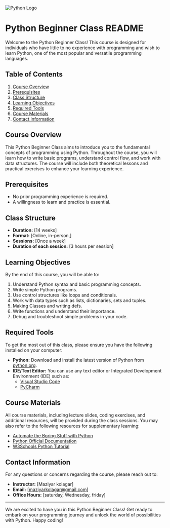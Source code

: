 ![Python Logo](https://www.python.org/static/community_logos/python-logo-master-v3-TM.png)
# Python Beginner Class README

Welcome to the Python Beginner Class! This course is designed for individuals who have little to no experience with programming and wish to learn Python, one of the most popular and versatile programming languages.

## Table of Contents

1. [Course Overview](#course-overview)
2. [Prerequisites](#prerequisites)
3. [Class Structure](#class-structure)
4. [Learning Objectives](#learning-objectives)
5. [Required Tools](#required-tools)
6. [Course Materials](#course-materials)
7. [Contact Information](#contact-information)

## Course Overview

This Python Beginner Class aims to introduce you to the fundamental concepts of programming using Python. Throughout the course, you will learn how to write basic programs, understand control flow, and work with data structures. The course will include both theoretical lessons and practical exercises to enhance your learning experience.

## Prerequisites

- No prior programming experience is required.
- A willingness to learn and practice is essential.

## Class Structure

- **Duration:** [14 weeks]
- **Format:** [Online, in-person,]
- **Sessions:** [Once a week]
- **Duration of each session:** [3 hours per session]

## Learning Objectives

By the end of this course, you will be able to:

1. Understand Python syntax and basic programming concepts.
2. Write simple Python programs.
3. Use control structures like loops and conditionals.
4. Work with data types such as lists, dictionaries, sets and tuples.
5. Making Classes and writing defs.
6. Write functions and understand their importance.
7. Debug and troubleshoot simple problems in your code.

## Required Tools

To get the most out of this class, please ensure you have the following installed on your computer:

- **Python:** Download and install the latest version of Python from [python.org](https://www.python.org/downloads/).
- **IDE/Text Editor:** You can use any text editor or Integrated Development Environment (IDE) such as:
  - [Visual Studio Code](https://code.visualstudio.com/)
  - [PyCharm](https://www.jetbrains.com/pycharm/)

## Course Materials

All course materials, including lecture slides, coding exercises, and additional resources, will be provided during the class sessions. You may also refer to the following resources for supplementary learning:

- [Automate the Boring Stuff with Python](https://automatetheboringstuff.com/)
- [Python Official Documentation](https://docs.python.org/3/)
- [W3Schools Python Tutorial](https://www.w3schools.com/python/)

## Contact Information

For any questions or concerns regarding the course, please reach out to:

- **Instructor:** [Maziyar kolagar]
- **Email:** [maziyarkolagar@gmail.com]
- **Office Hours:** [saturday, Wednesday, friday]

---

We are excited to have you in this Python Beginner Class! Get ready to embark on your programming journey and unlock the world of possibilities with Python. Happy coding!
